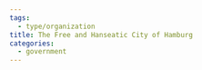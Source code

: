 ```yaml
---
tags:
  - type/organization
title: The Free and Hanseatic City of Hamburg
categories:
  - government
---
```


